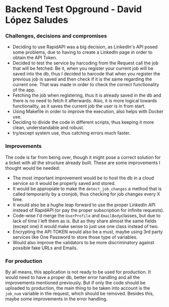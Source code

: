 # Backend Test Opground - David López Saludes

### Challenges, decisions and compromises ###
- Deciding to use RapidAPI was a big decision, as LinkedIn's API posed some problems, due to having to create a LinkedIn page in order to obtain the API Token.
- Decided to test the service by harcoding from the Request call the job that will be fetched. Be it, when you register your current job will be saved into the db, thus I decided to harcode that when you register the previous job is saved and then check if it is the same regarding the current one. That was made in order to check the correct functionality of the app.
- Fetching the job when registering, thus it is already saved in the db and there is no need to fetch it afterwards. Also, it is more logical towards functionality, as it saves the current job the user is in from start.
- Using Makefile in order to improve the execution, also helps with Docker use.
- Deciding to divide the code in different scripts, thus keeping it more clean, understandable and robust.
- try/except system use, thus catching errors much faster.

### Improvements ###
The code is far from being over, though it might pose a correct solution for a ticket with all the structure already built. These are some improvements I thought would be needed:
- The most important improvement would be to host the db in a cloud service so it would be properly saved and stored.
- It would be appropiate to make the `detect_job_changes` a method that is called temporarily by a cronjob, thus checking for job changes every X time.
- It would also be a hughe leap forward to use the proper LinkedIn API instead of RapidAPI (or pay the proper subscription for infinite requests).
- Code-wise I'd merge the `UserProfile` and `EmailBody`classes, but due to lack of time I left them as is. But as they share almost the same fields (except one) it would make sense to just use one class instead of two.
- Encrypting the API TOKEN would also be a must, maybe using 3rd party services like One Password to store those type of variables. 
- Would also improve the validators to be more discriminatory against possible fake URLs and Emails.

### For production ###
By all means, this application is not ready to be used for production. It would need to have a proper db, better error handling and all the improvements mentioned previously. But if only the code should be uploaded to production, the main thing to be taken into account is the `job_num` variable in the request, which should be removed. Besides this, maybe some improvements in the error handling.
